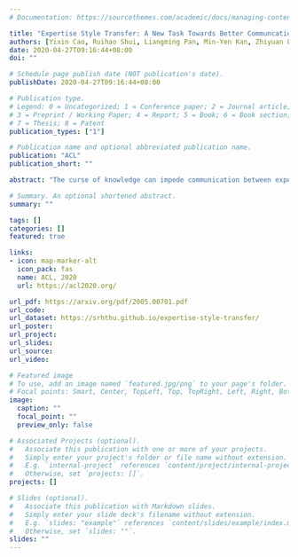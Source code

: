```yaml
---
# Documentation: https://sourcethemes.com/academic/docs/managing-content/

title: "Expertise Style Transfer: A New Task Towards Better Communcation between Experts and Laymen"
authors: [Yixin Cao, Ruihao Shui, Liangming Pan, Min-Yen Kan, Zhiyuan Liu, Tat-Seng Chua]
date: 2020-04-27T09:16:44+08:00
doi: ""

# Schedule page publish date (NOT publication's date).
publishDate: 2020-04-27T09:16:44+08:00

# Publication type.
# Legend: 0 = Uncategorized; 1 = Conference paper; 2 = Journal article;
# 3 = Preprint / Working Paper; 4 = Report; 5 = Book; 6 = Book section;
# 7 = Thesis; 8 = Patent
publication_types: ["1"]

# Publication name and optional abbreviated publication name.
publication: "ACL"
publication_short: ""

abstract: "The curse of knowledge can impede communication between experts and laymen. We propose a new task of expertise style transfer and contribute a manually annotated dataset with the goal of alleviating such cognitive biases. Solving this task not only simplifies the professional language, but also improves the accuracy and expertise level of laymen descriptions using simple words. This is a challenging task, unaddressed in previous work, as it requires the models to have expert intelligence in order to modify text with a deep understanding of domain knowledge and structures. We establish the benchmark performance of five state-of-the-art models for style transfer and text simplification. The results demonstrate a significant gap between machine and human performance. We also discuss the challenges of automatic evaluation, to provide insights into future research directions. The dataset is publicly available at https://srhthu.github.io/expertise-style-transfer/."

# Summary. An optional shortened abstract.
summary: ""

tags: []
categories: []
featured: true

links:
- icon: map-marker-alt
  icon_pack: fas
  name: ACL, 2020
  url: https://acl2020.org/

url_pdf: https://arxiv.org/pdf/2005.00701.pdf
url_code:
url_dataset: https://srhthu.github.io/expertise-style-transfer/
url_poster:
url_project:
url_slides:
url_source:
url_video:

# Featured image
# To use, add an image named `featured.jpg/png` to your page's folder. 
# Focal points: Smart, Center, TopLeft, Top, TopRight, Left, Right, BottomLeft, Bottom, BottomRight.
image:
  caption: ""
  focal_point: ""
  preview_only: false

# Associated Projects (optional).
#   Associate this publication with one or more of your projects.
#   Simply enter your project's folder or file name without extension.
#   E.g. `internal-project` references `content/project/internal-project/index.md`.
#   Otherwise, set `projects: []`.
projects: []

# Slides (optional).
#   Associate this publication with Markdown slides.
#   Simply enter your slide deck's filename without extension.
#   E.g. `slides: "example"` references `content/slides/example/index.md`.
#   Otherwise, set `slides: ""`.
slides: ""
---
```

